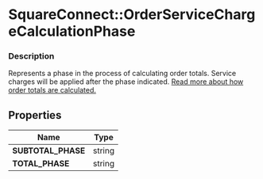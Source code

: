 # SquareConnect::OrderServiceChargeCalculationPhase

### Description

Represents a phase in the process of calculating order totals. Service charges will be applied after the phase indicated.  [Read more about how order totals are calculated.](/orders-api/how-it-works#how-totals-are-calculated)

## Properties
Name | Type
------------ | -------------
**SUBTOTAL_PHASE** | string
**TOTAL_PHASE** | string


